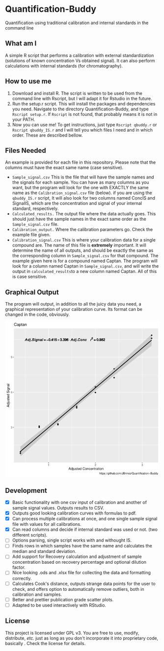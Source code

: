 # Quantification-Buddy

Quantification using traditional calibration and internal standards in the command line

## What am I

A simple R script that performs a calibration with external standardization (solutions of known concentration Vs obtained signal). It can also perform calculations with internal standards (for chromatography).

## How to use me

1. Download and install R. The script is written to be used from the command line with Rscript, but I will adapt it for Rstudio in the future.
2. Run the setup.r script. This will install the packages and dependencies you need. Navigate to the directory Quantification-Buddy, and type `Rscript setup.r`. If `Rscript` is not found, that probably means it is not in your PATH.
3. Now you can use me! To get instructions, just type `Rscript qbuddy.r` or `Rscript qbuddy_IS.r` and I will tell you which files I need and in which order. These are described bellow.

## Files Needed

An example is provided for each file in this repository. Please note that the columns must have the exact same name (case sensitive).

- `Sample_signal.csv` This is the file that will have the sample names and the signals for each sample. You can have as many columns as you want, but the program will look for the one with EXACTLY the same name as the `Calibration_signal.csv` file (below). if you are using the `qbuddy_IS.r` script, It will also look for two columns named ConcIS and SignalIS, which are the concentration and signal of your internal standard, respectively.
- `Calculated_results.` The output file where the data actually goes. This should just have the sample names in the exact same order as the `Sample_signal.csv` file.
- `Calibration_output.` Where the calibration parameters go. Check the example file given.
- `Calibration_signal.csv` This is where your calibration data for a single compound are. The name of this file is __extremely__ important. It will determine the name of all outputs, and should be exactly the same as the corresponding column in `Sample_signal.csv` for that compound. The example given here is for a compound named Captan. The program will look for a column named Captan in `Sample_signal.csv`, and will write the output in `calculated_results`to a new column named Captan. All of this is case sensitive.

## Graphical Output

The program will output, in addition to all the juicy data you need, a graphical representation of your calibration curve. Its format can be changed in the code, obviously.

![Image of calibration curve for Captan](Captan.png)

## Development

- [x] Basic functionality with one csv input of calibration and another of sample signal values. Outputs results to CSV.
- [x] Outputs good looking calibration curves with formulas to pdf.
- [x] Can process multiple calibrations at once, and one single sample signal file with values for all calibrations.
- [x] Can read columns and decide if internal standard was used or not. (two different scripts).
- [ ] Options parsing, single script works with and withought IS.
- [ ] Finds rows in which samples have the same name and calculates the median and standard deviation.
- [ ] Add support for Recovery calculation and adjustment of sample concentration based on recovery percentage and optional dilution factor.
- [ ] Nice looking .ods and .xlsx file for collecting the data and formatting correctly.
- [ ] Calculates Cook's distance, outputs strange data points for the user to check, and offers option to automatically remove outliers, both in calibration and samples.
- [ ] Better and prettier publication grade scatter plots.
- [ ] Adapted to be used interactively with RStudio.

## License

This project is licensed under GPL v3. You are free to use, modify, distribute, _etc._ just as long as you don't incorporate it into proprietary code, basically . Check the license for details.
